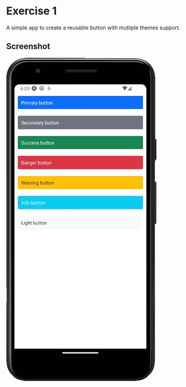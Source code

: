 # Exercise 1

A simple app to create a reusable button with mutliple themes support.

## Screenshot

![demo](./images/demo.jpg)
